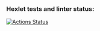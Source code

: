 ### Hexlet tests and linter status:
[![Actions Status](https://github.com/vishenkov/rails-project-63/actions/workflows/main.yml/badge.svg)](https://github.com/vishenkov/rails-project-63/actions)